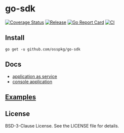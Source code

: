 # go-sdk

[![Coverage Status](https://coveralls.io/repos/github/osspkg/go-sdk/badge.svg?branch=master)](https://coveralls.io/github/osspkg/go-sdk?branch=master)
[![Release](https://img.shields.io/github/release/osspkg/go-sdk.svg?style=flat-square)](https://github.com/osspkg/go-sdk/releases/latest)
[![Go Report Card](https://goreportcard.com/badge/github.com/osspkg/go-sdk)](https://goreportcard.com/report/github.com/osspkg/go-sdk)
[![CI](https://github.com/osspkg/go-sdk/actions/workflows/ci.yml/badge.svg)](https://github.com/osspkg/go-sdk/actions/workflows/ci.yml)

## Install

```shell
go get -u github.com/osspkg/go-sdk
```

## Docs
* [application as service](app/README.md)
* [console application](console/README.md)

## [Examples](internal/)

## License

BSD-3-Clause License. See the LICENSE file for details.